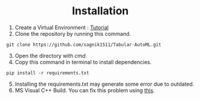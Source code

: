 <div align="center"><h1>Installation</h1></div>


1. Create a Virtual Environment : [Tutorial](https://docs.python.org/3/library/venv.html)
2. Clone the repository by running this command.
```shell
git clone https://github.com/sagnik1511/Tabular-AutoML.git
```
3. Open the directory with *cmd*.
4. Copy this command in terminal to install dependencies.
```shell
pip install -r requirements.txt
```
5. Installing the requirements.txt may generate some error due to outdated.
6. MS Visual C++ Build. You can fix this problem using [this](https://www.youtube.com/watch?v=rcI1_e38BWs).